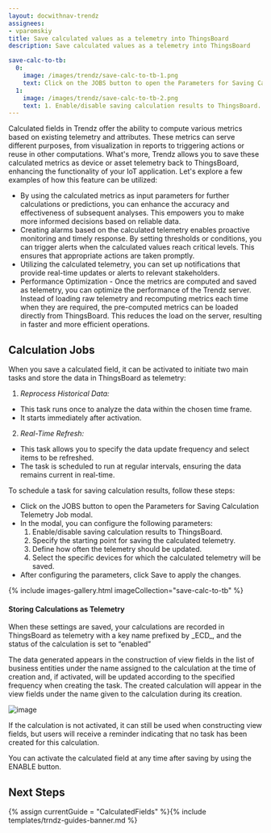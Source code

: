 ```yaml
---
layout: docwithnav-trendz
assignees:
- vparomskiy
title: Save calculated values as a telemetry into ThingsBoard
description: Save calculated values as a telemetry into ThingsBoard

save-calc-to-tb:
  0:
    image: /images/trendz/save-calc-to-tb-1.png
    text: Click on the JOBS button to open the Parameters for Saving Calculation Telemetry Job modal.
  1: 
    image: /images/trendz/save-calc-to-tb-2.png
    text: 1. Enable/disable saving calculation results to ThingsBoard. 2. Specify the starting point for saving the calculated telemetry. 3. Define how often the telemetry should be updated. 4. Select the specific devices for which the calculated telemetry will be saved.
---
```


Calculated fields in Trendz offer the ability to compute various metrics based on existing telemetry and attributes.
These metrics can serve different purposes, from visualization in reports to triggering actions or reuse in other computations.
What's more, Trendz allows you to save these calculated metrics as device or asset telemetry back to ThingsBoard, enhancing the functionality of your IoT application.
Let's explore a few examples of how this feature can be utilized:

* By using the calculated metrics as input parameters for further calculations or predictions, you can enhance the accuracy and effectiveness of subsequent analyses.
  This empowers you to make more informed decisions based on reliable data.
* Creating alarms based on the calculated telemetry enables proactive monitoring and timely response.
  By setting thresholds or conditions, you can trigger alerts when the calculated values reach critical levels. This ensures that appropriate actions are taken promptly.
* Utilizing the calculated telemetry, you can set up notifications that provide real-time updates or alerts to relevant stakeholders.
* Performance Optimization - Once the metrics are computed and saved as telemetry, you can optimize the performance of the Trendz server.
  Instead of loading raw telemetry and recomputing metrics each time when they are required, the pre-computed metrics can be loaded directly from ThingsBoard.
  This reduces the load on the server, resulting in faster and more efficient operations.

## Calculation Jobs

When you save a calculated field, it can be activated to initiate two main tasks and store the data in ThingsBoard as telemetry:
1. *Reprocess Historical Data:*
* This task runs once to analyze the data within the chosen time frame.
* It starts immediately after activation.
2. *Real-Time Refresh:*
* This task allows you to specify the data update frequency and select items to be refreshed.
* The task is scheduled to run at regular intervals, ensuring the data remains current in real-time.

To schedule a task for saving calculation results, follow these steps:
* Click on the JOBS button to open the Parameters for Saving Calculation Telemetry Job modal.
* In the modal, you can configure the following parameters:
  1. Enable/disable saving calculation results to ThingsBoard.
  2. Specify the starting point for saving the calculated telemetry.
  3. Define how often the telemetry should be updated.
  4. Select the specific devices for which the calculated telemetry will be saved.
* After configuring the parameters, click Save to apply the changes.

{% include images-gallery.html imageCollection="save-calc-to-tb" %}

#### Storing Calculations as Telemetry

When these settings are saved, your calculations are recorded in ThingsBoard as telemetry with a key name prefixed by \_ECD_, and the status of the calculation is set to “enabled”

The data generated appears in the construction of view fields in the list of business entities under the name assigned to the calculation at the time of creation and,
if activated, will be updated according to the specified frequency when creating the task. The created calculation will appear in the view fields under the name given to the calculation during its creation.

![image](/images/trendz/name-calculation-field.png)

If the calculation is not activated, it can still be used when constructing view fields, but users will receive a reminder indicating that no task has been created for this calculation.

You can activate the calculated field at any time after saving by using the ENABLE button.



## Next Steps

{% assign currentGuide = "CalculatedFields" %}{% include templates/trndz-guides-banner.md %}
